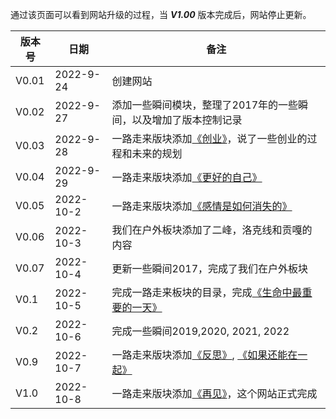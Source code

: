 通过该页面可以看到网站升级的过程，当 ***V1.00*** 版本完成后，网站停止更新。 

|版本号|日期|备注|
|------|----|----|
|V0.01|2022-9-24|创建网站|
|V0.02|2022-9-27|添加一些瞬间模块，整理了2017年的一些瞬间，以及增加了版本控制记录|
|V0.03|2022-9-28|一路走来版块添加[《创业》](https://looveeloveqingyang.cc/创业/)，说了一些创业的过程和未来的规划|
|V0.04|2022-9-29|一路走来版块添加[《更好的自己》](https://looveeloveqingyang.cc/更好的自己/)|
|V0.05|2022-10-2|一路走来版块添加[《感情是如何消失的》](https://looveeloveqingyang.cc/感情是如何消失的/)|
|V0.06|2022-10-3|我们在户外板块添加了二峰，洛克线和贡嘎的内容|
|V0.07|2022-10-4|更新一些瞬间2017，完成了我们在户外板块|
|V0.1|2022-10-5|完成一路走来板块的目录，完成[《生命中最重要的一天》](https://looveeloveqingyang.cc/生命中最重要的一天/)
|V0.2|2022-10-6|完成一些瞬间2019,2020, 2021, 2022|
|V0.9|2022-10-7|一路走来版块添加[《反思》](https://looveeloveqingyang.cc/反思/), [《如果还能在一起》](https://looveeloveqingyang.cc/如果还能在一起/)|
|V1.0|2022-10-8|一路走来版块添加[《再见》](https://looveeloveqingyang.cc/再见/)，这个网站正式完成|